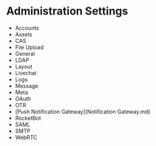 # Administration Settings

- Accounts
- Assets
- CAS
- File Upload
- General
- LDAP
- Layout
- Livechat
- Logs
- Message
- Meta
- OAuth
- OTR
- [Push Notification Gateway](Notification Gateway.md)
- RocketBot
- SAML
- SMTP
- WebRTC
